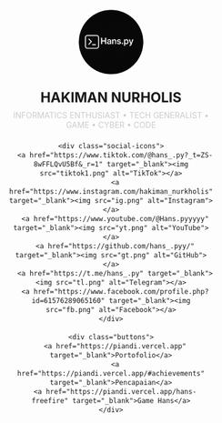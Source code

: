 
<html lang="id">
<head>
  <meta charset="UTF-8" />
  <meta name="viewport" content="width=device-width, initial-scale=1.0"/>
  <title>Hakiman - Portofolio</title>
  <link href="https://fonts.googleapis.com/css2?family=Poppins:wght@500&display=swap" rel="stylesheet" />
  <style>
    * {
      box-sizing: border-box;
      padding: 0;
      margin: 0;
    }

    body {
      font-family: 'Poppins', sans-serif;
      background: black url('alok3.gif') no-repeat center center fixed;
      background-size: cover;
      height: 100vh;
      display: flex;
      align-items: center;
      justify-content: center;
      color: white;
    }

    .container {
      text-align: center;
      padding: 20px;
      max-width: 500px;
      width: 100%;
    }

    .profile-img {
      width: 120px;
      height: 120px;
      border-radius: 50%;
      object-fit: cover;
      border: 3px solid white;
      margin-bottom: 20px;
    }

    .name {
      font-size: 24px;
      font-weight: bold;
      margin-bottom: 8px;
    }

    .desc {
      font-size: 14px;
      color: #ccc;
      margin-bottom: 20px;
    }

    .social-icons img {
      color: yellow;
      width: 30px;
      margin: 5px;
      filter: brightness(0) invert(1);
      transition: transform 0.3s ease;
    }

    .social-icons img:hover {
      transform: scale(1.2);
    }

    .buttons a {
      display: block;
      background: white;
      color: black;
      text-decoration: none;
      margin: 10px auto;
      padding: 12px;
      border-radius: 30px;
      width: 80%;
      max-width: 250px;
      font-weight: bold;
      transition: transform 0.2s ease;
    }

    .buttons a:hover {
      transform: scale(1.05);
    }

    @media (max-width: 480px) {
      .name {
        font-size: 20px;
      }
      .desc {
        font-size: 13px;
      }
    }
  </style>
</head>
<body>

  <div class="container">
    <img src="ui11.png" alt="Foto Profil" class="profile-img" />
    <div class="name">HAKIMAN NURHOLIS</div>
    <div class="desc">INFORMATICS ENTHUSIAST • TECH GENERALIST • GAME • CYBER • CODE</div>

    <div class="social-icons">
      <a href="https://www.tiktok.com/@hans_.py?_t=ZS-8wFFLQvU5Bf&_r=1" target="_blank"><img src="tiktok1.png" alt="TikTok"></a>
      <a href="https://www.instagram.com/hakiman_nurkholis" target="_blank"><img src="ig.png" alt="Instagram"></a>
      <a href="https://www.youtube.com/@Hans.pyyyyy" target="_blank"><img src="yt.png" alt="YouTube"></a>
      <a href="https://github.com/hans_.pyy/" target="_blank"><img src="gt.png" alt="GitHub"></a>
      <a href="https://t.me/hans_.py" target="_blank"><img src="tl.png" alt="Telegram"></a>
      <a href="https://www.facebook.com/profile.php?id=61576289065160" target="_blank"><img src="fb.png" alt="Facebook"></a>
    </div>

    <div class="buttons">
      <a href="https://piandi.vercel.app" target="_blank">Portofolio</a>
      <a href="https://piandi.vercel.app/#achievements" target="_blank">Pencapaian</a>
      <a href="https://piandi.vercel.app/hans-freefire" target="_blank">Game Hans</a>
    </div>
  </div>

</body>
